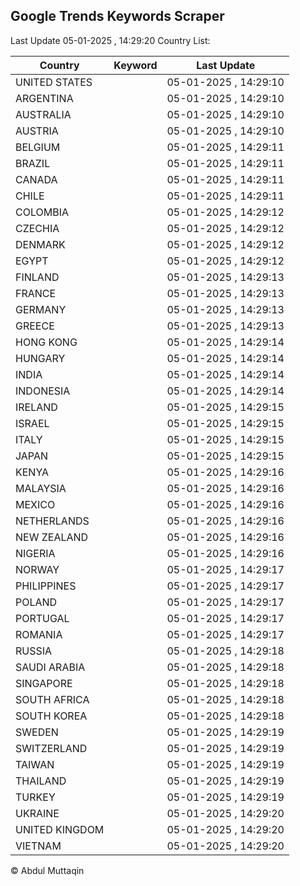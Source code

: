 
## Google Trends Keywords Scraper

Last Update 05-01-2025 , 14:29:20
Country List:

| Country | Keyword | Last Update |
| --- | --- | --- |
| UNITED STATES |  | 05-01-2025 , 14:29:10 |
| ARGENTINA |  | 05-01-2025 , 14:29:10 |
| AUSTRALIA |  | 05-01-2025 , 14:29:10 |
| AUSTRIA |  | 05-01-2025 , 14:29:10 |
| BELGIUM |  | 05-01-2025 , 14:29:11 |
| BRAZIL |  | 05-01-2025 , 14:29:11 |
| CANADA |  | 05-01-2025 , 14:29:11 |
| CHILE |  | 05-01-2025 , 14:29:11 |
| COLOMBIA |  | 05-01-2025 , 14:29:12 |
| CZECHIA |  | 05-01-2025 , 14:29:12 |
| DENMARK |  | 05-01-2025 , 14:29:12 |
| EGYPT |  | 05-01-2025 , 14:29:12 |
| FINLAND |  | 05-01-2025 , 14:29:13 |
| FRANCE |  | 05-01-2025 , 14:29:13 |
| GERMANY |  | 05-01-2025 , 14:29:13 |
| GREECE |  | 05-01-2025 , 14:29:13 |
| HONG KONG |  | 05-01-2025 , 14:29:14 |
| HUNGARY |  | 05-01-2025 , 14:29:14 |
| INDIA |  | 05-01-2025 , 14:29:14 |
| INDONESIA |  | 05-01-2025 , 14:29:14 |
| IRELAND |  | 05-01-2025 , 14:29:15 |
| ISRAEL |  | 05-01-2025 , 14:29:15 |
| ITALY |  | 05-01-2025 , 14:29:15 |
| JAPAN |  | 05-01-2025 , 14:29:15 |
| KENYA |  | 05-01-2025 , 14:29:16 |
| MALAYSIA |  | 05-01-2025 , 14:29:16 |
| MEXICO |  | 05-01-2025 , 14:29:16 |
| NETHERLANDS |  | 05-01-2025 , 14:29:16 |
| NEW ZEALAND |  | 05-01-2025 , 14:29:16 |
| NIGERIA |  | 05-01-2025 , 14:29:16 |
| NORWAY |  | 05-01-2025 , 14:29:17 |
| PHILIPPINES |  | 05-01-2025 , 14:29:17 |
| POLAND |  | 05-01-2025 , 14:29:17 |
| PORTUGAL |  | 05-01-2025 , 14:29:17 |
| ROMANIA |  | 05-01-2025 , 14:29:17 |
| RUSSIA |  | 05-01-2025 , 14:29:18 |
| SAUDI ARABIA |  | 05-01-2025 , 14:29:18 |
| SINGAPORE |  | 05-01-2025 , 14:29:18 |
| SOUTH AFRICA |  | 05-01-2025 , 14:29:18 |
| SOUTH KOREA |  | 05-01-2025 , 14:29:18 |
| SWEDEN |  | 05-01-2025 , 14:29:19 |
| SWITZERLAND |  | 05-01-2025 , 14:29:19 |
| TAIWAN |  | 05-01-2025 , 14:29:19 |
| THAILAND |  | 05-01-2025 , 14:29:19 |
| TURKEY |  | 05-01-2025 , 14:29:19 |
| UKRAINE |  | 05-01-2025 , 14:29:20 |
| UNITED KINGDOM |  | 05-01-2025 , 14:29:20 |
| VIETNAM |  | 05-01-2025 , 14:29:20 |

© Abdul Muttaqin
